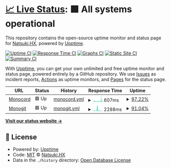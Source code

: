 # [📈 Live Status](https://status.natsuki.live): <!--live status--> **🟩 All systems operational**

This repository contains the open-source uptime monitor and status page for [Natsuki.HX](https://status.natsuki.live), powered by [Upptime](https://github.com/upptime/upptime).

[![Uptime CI](https://github.com/AToska21/monocord/workflows/Uptime%20CI/badge.svg)](https://github.com/AToska21/monocord/actions?query=workflow%3A%22Uptime+CI%22)
[![Response Time CI](https://github.com/AToska21/monocord/workflows/Response%20Time%20CI/badge.svg)](https://github.com/AToska21/monocord/actions?query=workflow%3A%22Response+Time+CI%22)
[![Graphs CI](https://github.com/AToska21/monocord/workflows/Graphs%20CI/badge.svg)](https://github.com/AToska21/monocord/actions?query=workflow%3A%22Graphs+CI%22)
[![Static Site CI](https://github.com/AToska21/monocord/workflows/Static%20Site%20CI/badge.svg)](https://github.com/AToska21/monocord/actions?query=workflow%3A%22Static+Site+CI%22)
[![Summary CI](https://github.com/AToska21/monocord/workflows/Summary%20CI/badge.svg)](https://github.com/AToska21/monocord/actions?query=workflow%3A%22Summary+CI%22)

With [Upptime](https://upptime.js.org), you can get your own unlimited and free uptime monitor and status page, powered entirely by a GitHub repository. We use [Issues](https://github.com/AToska21/monocord/issues) as incident reports, [Actions](https://github.com/AToska21/monocord/actions) as uptime monitors, and [Pages](https://status.natsuki.live) for the status page.

<!--start: status pages-->
<!-- This summary is generated by Upptime (https://github.com/upptime/upptime) -->
<!-- Do not edit this manually, your changes will be overwritten -->
<!-- prettier-ignore -->
| URL | Status | History | Response Time | Uptime |
| --- | ------ | ------- | ------------- | ------ |
| <img alt="" src="https://icons.duckduckgo.com/ip3/chat.natsuki.live.ico" height="13"> [Monocord](https://chat.natsuki.live) | 🟩 Up | [monocord.yml](https://github.com/AToska21/monocord/commits/HEAD/history/monocord.yml) | <details><summary><img alt="Response time graph" src="./graphs/monocord/response-time-week.png" height="20"> 607ms</summary><br><a href="https://status.natsuki.live/history/monocord"><img alt="Response time 607" src="https://img.shields.io/endpoint?url=https%3A%2F%2Fraw.githubusercontent.com%2FAToska21%2Fmonocord%2FHEAD%2Fapi%2Fmonocord%2Fresponse-time.json"></a><br><a href="https://status.natsuki.live/history/monocord"><img alt="24-hour response time 507" src="https://img.shields.io/endpoint?url=https%3A%2F%2Fraw.githubusercontent.com%2FAToska21%2Fmonocord%2FHEAD%2Fapi%2Fmonocord%2Fresponse-time-day.json"></a><br><a href="https://status.natsuki.live/history/monocord"><img alt="7-day response time 607" src="https://img.shields.io/endpoint?url=https%3A%2F%2Fraw.githubusercontent.com%2FAToska21%2Fmonocord%2FHEAD%2Fapi%2Fmonocord%2Fresponse-time-week.json"></a><br><a href="https://status.natsuki.live/history/monocord"><img alt="30-day response time 607" src="https://img.shields.io/endpoint?url=https%3A%2F%2Fraw.githubusercontent.com%2FAToska21%2Fmonocord%2FHEAD%2Fapi%2Fmonocord%2Fresponse-time-month.json"></a><br><a href="https://status.natsuki.live/history/monocord"><img alt="1-year response time 607" src="https://img.shields.io/endpoint?url=https%3A%2F%2Fraw.githubusercontent.com%2FAToska21%2Fmonocord%2FHEAD%2Fapi%2Fmonocord%2Fresponse-time-year.json"></a></details> | <details><summary><a href="https://status.natsuki.live/history/monocord">97.22%</a></summary><a href="https://status.natsuki.live/history/monocord"><img alt="All-time uptime 97.22%" src="https://img.shields.io/endpoint?url=https%3A%2F%2Fraw.githubusercontent.com%2FAToska21%2Fmonocord%2FHEAD%2Fapi%2Fmonocord%2Fuptime.json"></a><br><a href="https://status.natsuki.live/history/monocord"><img alt="24-hour uptime 98.55%" src="https://img.shields.io/endpoint?url=https%3A%2F%2Fraw.githubusercontent.com%2FAToska21%2Fmonocord%2FHEAD%2Fapi%2Fmonocord%2Fuptime-day.json"></a><br><a href="https://status.natsuki.live/history/monocord"><img alt="7-day uptime 97.22%" src="https://img.shields.io/endpoint?url=https%3A%2F%2Fraw.githubusercontent.com%2FAToska21%2Fmonocord%2FHEAD%2Fapi%2Fmonocord%2Fuptime-week.json"></a><br><a href="https://status.natsuki.live/history/monocord"><img alt="30-day uptime 97.22%" src="https://img.shields.io/endpoint?url=https%3A%2F%2Fraw.githubusercontent.com%2FAToska21%2Fmonocord%2FHEAD%2Fapi%2Fmonocord%2Fuptime-month.json"></a><br><a href="https://status.natsuki.live/history/monocord"><img alt="1-year uptime 97.22%" src="https://img.shields.io/endpoint?url=https%3A%2F%2Fraw.githubusercontent.com%2FAToska21%2Fmonocord%2FHEAD%2Fapi%2Fmonocord%2Fuptime-year.json"></a></details>
| <img alt="" src="https://icons.duckduckgo.com/ip3/git.natsuki.live.ico" height="13"> [Monogit](https://git.natsuki.live) | 🟩 Up | [monogit.yml](https://github.com/AToska21/monocord/commits/HEAD/history/monogit.yml) | <details><summary><img alt="Response time graph" src="./graphs/monogit/response-time-week.png" height="20"> 2288ms</summary><br><a href="https://status.natsuki.live/history/monogit"><img alt="Response time 2288" src="https://img.shields.io/endpoint?url=https%3A%2F%2Fraw.githubusercontent.com%2FAToska21%2Fmonocord%2FHEAD%2Fapi%2Fmonogit%2Fresponse-time.json"></a><br><a href="https://status.natsuki.live/history/monogit"><img alt="24-hour response time 656" src="https://img.shields.io/endpoint?url=https%3A%2F%2Fraw.githubusercontent.com%2FAToska21%2Fmonocord%2FHEAD%2Fapi%2Fmonogit%2Fresponse-time-day.json"></a><br><a href="https://status.natsuki.live/history/monogit"><img alt="7-day response time 2288" src="https://img.shields.io/endpoint?url=https%3A%2F%2Fraw.githubusercontent.com%2FAToska21%2Fmonocord%2FHEAD%2Fapi%2Fmonogit%2Fresponse-time-week.json"></a><br><a href="https://status.natsuki.live/history/monogit"><img alt="30-day response time 2288" src="https://img.shields.io/endpoint?url=https%3A%2F%2Fraw.githubusercontent.com%2FAToska21%2Fmonocord%2FHEAD%2Fapi%2Fmonogit%2Fresponse-time-month.json"></a><br><a href="https://status.natsuki.live/history/monogit"><img alt="1-year response time 2288" src="https://img.shields.io/endpoint?url=https%3A%2F%2Fraw.githubusercontent.com%2FAToska21%2Fmonocord%2FHEAD%2Fapi%2Fmonogit%2Fresponse-time-year.json"></a></details> | <details><summary><a href="https://status.natsuki.live/history/monogit">91.04%</a></summary><a href="https://status.natsuki.live/history/monogit"><img alt="All-time uptime 91.04%" src="https://img.shields.io/endpoint?url=https%3A%2F%2Fraw.githubusercontent.com%2FAToska21%2Fmonocord%2FHEAD%2Fapi%2Fmonogit%2Fuptime.json"></a><br><a href="https://status.natsuki.live/history/monogit"><img alt="24-hour uptime 100.00%" src="https://img.shields.io/endpoint?url=https%3A%2F%2Fraw.githubusercontent.com%2FAToska21%2Fmonocord%2FHEAD%2Fapi%2Fmonogit%2Fuptime-day.json"></a><br><a href="https://status.natsuki.live/history/monogit"><img alt="7-day uptime 91.04%" src="https://img.shields.io/endpoint?url=https%3A%2F%2Fraw.githubusercontent.com%2FAToska21%2Fmonocord%2FHEAD%2Fapi%2Fmonogit%2Fuptime-week.json"></a><br><a href="https://status.natsuki.live/history/monogit"><img alt="30-day uptime 91.04%" src="https://img.shields.io/endpoint?url=https%3A%2F%2Fraw.githubusercontent.com%2FAToska21%2Fmonocord%2FHEAD%2Fapi%2Fmonogit%2Fuptime-month.json"></a><br><a href="https://status.natsuki.live/history/monogit"><img alt="1-year uptime 91.04%" src="https://img.shields.io/endpoint?url=https%3A%2F%2Fraw.githubusercontent.com%2FAToska21%2Fmonocord%2FHEAD%2Fapi%2Fmonogit%2Fuptime-year.json"></a></details>

<!--end: status pages-->

[**Visit our status website →**](https://status.natsuki.live)

## 📄 License

- Powered by: [Upptime](https://github.com/upptime/upptime)
- Code: [MIT](./LICENSE) © [Natsuki.HX](https://status.natsuki.live)
- Data in the `./history` directory: [Open Database License](https://opendatacommons.org/licenses/odbl/1-0/)
